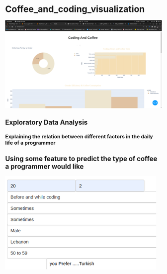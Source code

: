 # Coffee_and_coding_visualization
![alt text](./assets/2.png)

## Exploratory Data Analysis
### Explaining the relation between different factors in the daily life of a programmer



## Using some feature to predict the type of coffee a programmer would like
![alt test](./assets/1.png)

